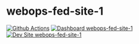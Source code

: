 # webops-fed-site-1

[![Github Actions](https://github.com/ryanshoover/webops-fed-site-1/actions/workflows/build_deploy_and_test.yml/badge.svg)](https://github.com/ryanshoover/webops-fed-site-1/actions/workflows/build_deploy_and_test.yml)
[![Dashboard webops-fed-site-1](https://img.shields.io/badge/dashboard-webops_fed_site_1-yellow.svg)](https://dashboard.pantheon.io/sites/d254cc78-636a-4597-88ee-8652d0840b23#dev/code)
[![Dev Site webops-fed-site-1](https://img.shields.io/badge/site-webops_fed_site_1-blue.svg)](http://dev-webops-fed-site-1.pantheonsite.io/)